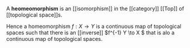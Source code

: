 A **heomeomorphism** is an [[isomorphism]] in the [[category]] [[Top]] of [[topological space]]s.

Hence a homeomorphism $f : X \to Y$ is a continuous map of topological spaces such that there is an [[inverse]] $f^{-1} Y \to X $ that is alo a continuous map of topological spaces.